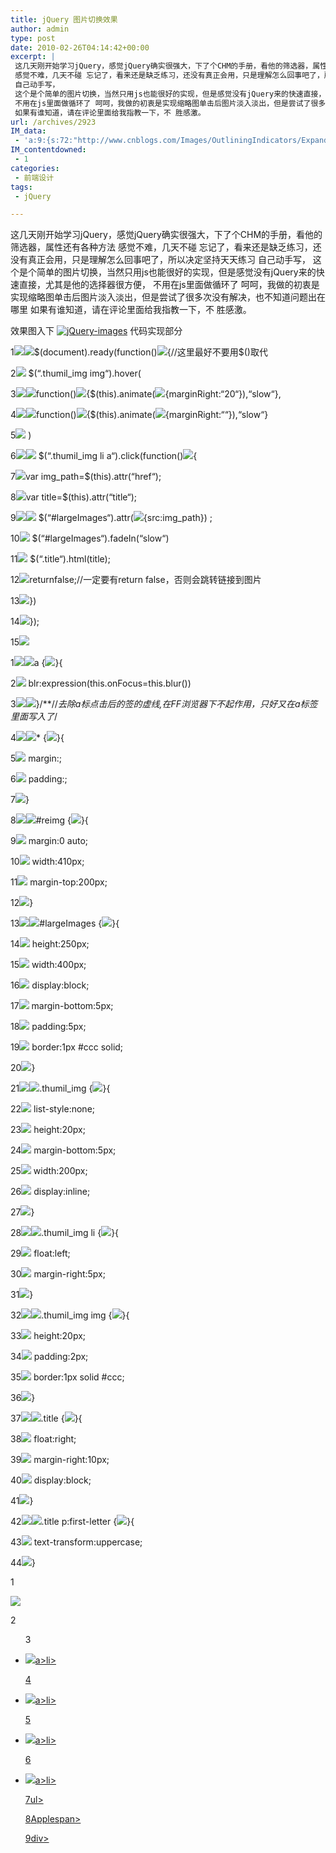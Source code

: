 ```yaml
---
title: jQuery 图片切换效果
author: admin
type: post
date: 2010-02-26T04:14:42+00:00
excerpt: |
 这几天刚开始学习jQuery，感觉jQuery确实很强大，下了个CHM的手册，看他的筛选器，属性还有各种方法
 感觉不难，几天不碰 忘记了，看来还是缺乏练习，还没有真正会用，只是理解怎么回事吧了，所以决定坚持天天练习
 自己动手写，
 这个是个简单的图片切换，当然只用js也能很好的实现，但是感觉没有jQuery来的快速直接，尤其是他的选择器很方便，
 不用在js里面做循环了 呵呵，我做的初衷是实现缩略图单击后图片淡入淡出，但是尝试了很多次没有解决，也不知道问题出在哪里
 如果有谁知道，请在评论里面给我指教一下，不 胜感激。
url: /archives/2923
IM_data:
 - 'a:9:{s:72:"http://www.cnblogs.com/Images/OutliningIndicators/ExpandedBlockStart.gif";s:78:"http://blog.haohtml.com/wp-content/uploads/2011/03/3403_ExpandedBlockStart.gif";s:69:"http://www.cnblogs.com/Images/OutliningIndicators/ContractedBlock.gif";s:75:"http://blog.haohtml.com/wp-content/uploads/2011/03/0be1_ContractedBlock.gif";s:37:"http://www.cnblogs.com/Images/dot.gif";s:63:"http://blog.haohtml.com/wp-content/uploads/2011/03/b854_dot.gif";s:61:"http://www.cnblogs.com/Images/OutliningIndicators/InBlock.gif";s:67:"http://blog.haohtml.com/wp-content/uploads/2011/03/587e_InBlock.gif";s:75:"http://www.cnblogs.com/Images/OutliningIndicators/ExpandedSubBlockStart.gif";s:81:"http://blog.haohtml.com/wp-content/uploads/2011/03/3112_ExpandedSubBlockStart.gif";s:72:"http://www.cnblogs.com/Images/OutliningIndicators/ContractedSubBlock.gif";s:78:"http://blog.haohtml.com/wp-content/uploads/2011/03/f267_ContractedSubBlock.gif";s:73:"http://www.cnblogs.com/Images/OutliningIndicators/ExpandedSubBlockEnd.gif";s:79:"http://blog.haohtml.com/wp-content/uploads/2011/03/eec4_ExpandedSubBlockEnd.gif";s:70:"http://www.cnblogs.com/Images/OutliningIndicators/ExpandedBlockEnd.gif";s:76:"http://blog.haohtml.com/wp-content/uploads/2011/03/4fd9_ExpandedBlockEnd.gif";s:58:"http://www.cnblogs.com/Images/OutliningIndicators/None.gif";s:64:"http://blog.haohtml.com/wp-content/uploads/2011/03/f0cd_None.gif";}'
IM_contentdowned:
 - 1
categories:
 - 前端设计
tags:
 - jQuery

---
```

这几天刚开始学习jQuery，感觉jQuery确实很强大，下了个CHM的手册，看他的筛选器，属性还有各种方法
感觉不难，几天不碰 忘记了，看来还是缺乏练习，还没有真正会用，只是理解怎么回事吧了，所以决定坚持天天练习
自己动手写，
这个是个简单的图片切换，当然只用js也能很好的实现，但是感觉没有jQuery来的快速直接，尤其是他的选择器很方便，
不用在js里面做循环了 呵呵，我做的初衷是实现缩略图单击后图片淡入淡出，但是尝试了很多次没有解决，也不知道问题出在哪里
如果有谁知道，请在评论里面给我指教一下，不 胜感激。

效果图入下
[![jQuery-images](http://blog.haohtml.com/wp-content/uploads/2010/02/jQuery-images.jpg)][1]
代码实现部分

1![](http://www.cnblogs.com/Images/OutliningIndicators/ExpandedBlockStart.gif)![](http://www.cnblogs.com/Images/OutliningIndicators/ContractedBlock.gif)$(document).ready(function()![](http://www.cnblogs.com/Images/dot.gif){//这里最好不要用$()取代

2![](http://www.cnblogs.com/Images/OutliningIndicators/InBlock.gif) $(“.thumil_img img“).hover(

3![](http://www.cnblogs.com/Images/OutliningIndicators/ExpandedSubBlockStart.gif)![](http://www.cnblogs.com/Images/OutliningIndicators/ContractedSubBlock.gif)function()![](http://www.cnblogs.com/Images/dot.gif){$(this).animate(![](http://www.cnblogs.com/Images/dot.gif){marginRight:“20“}),“slow“},

4![](http://www.cnblogs.com/Images/OutliningIndicators/ExpandedSubBlockStart.gif)![](http://www.cnblogs.com/Images/OutliningIndicators/ContractedSubBlock.gif)function()![](http://www.cnblogs.com/Images/dot.gif){$(this).animate(![](http://www.cnblogs.com/Images/dot.gif){marginRight:““}),“slow“}

5![](http://www.cnblogs.com/Images/OutliningIndicators/InBlock.gif) )

6![](http://www.cnblogs.com/Images/OutliningIndicators/ExpandedSubBlockStart.gif)![](http://www.cnblogs.com/Images/OutliningIndicators/ContractedSubBlock.gif) $(“.thumil_img li a“).click(function()![](http://www.cnblogs.com/Images/dot.gif){

7![](http://www.cnblogs.com/Images/OutliningIndicators/InBlock.gif)var img_path=$(this).attr(“href“);

8![](http://www.cnblogs.com/Images/OutliningIndicators/InBlock.gif)var title=$(this).attr(“title“);

9![](http://www.cnblogs.com/Images/OutliningIndicators/ExpandedSubBlockStart.gif)![](http://www.cnblogs.com/Images/OutliningIndicators/ContractedSubBlock.gif) $(“#largeImages“).attr(![](http://www.cnblogs.com/Images/dot.gif){src:img_path}) ;

10![](http://www.cnblogs.com/Images/OutliningIndicators/InBlock.gif) $(“#largeImages“).fadeIn(“slow“)

11![](http://www.cnblogs.com/Images/OutliningIndicators/InBlock.gif) $(“.title“).html(title);

12![](http://www.cnblogs.com/Images/OutliningIndicators/InBlock.gif)returnfalse;//一定要有return false，否则会跳转链接到图片

13![](http://www.cnblogs.com/Images/OutliningIndicators/ExpandedSubBlockEnd.gif)})

14![](http://www.cnblogs.com/Images/OutliningIndicators/ExpandedBlockEnd.gif)});

15![](http://www.cnblogs.com/Images/OutliningIndicators/None.gif)

1![](http://www.cnblogs.com/Images/OutliningIndicators/ExpandedBlockStart.gif)![](http://www.cnblogs.com/Images/OutliningIndicators/ContractedBlock.gif)a {![](http://www.cnblogs.com/Images/dot.gif)}{

2![](http://www.cnblogs.com/Images/OutliningIndicators/InBlock.gif) blr:expression(this.onFocus=this.blur())

3![](http://www.cnblogs.com/Images/OutliningIndicators/ExpandedBlockStart.gif)![](http://www.cnblogs.com/Images/OutliningIndicators/ContractedBlock.gif)}/**//*去除a标点击后的签的虚线,在FF浏览器下不起作用，只好又在a标签里面写入了*/

4![](http://www.cnblogs.com/Images/OutliningIndicators/ExpandedBlockStart.gif)![](http://www.cnblogs.com/Images/OutliningIndicators/ContractedBlock.gif)* {![](http://www.cnblogs.com/Images/dot.gif)}{

5![](http://www.cnblogs.com/Images/OutliningIndicators/InBlock.gif) margin:;

6![](http://www.cnblogs.com/Images/OutliningIndicators/InBlock.gif) padding:;

7![](http://www.cnblogs.com/Images/OutliningIndicators/ExpandedBlockEnd.gif)}

8![](http://www.cnblogs.com/Images/OutliningIndicators/ExpandedBlockStart.gif)![](http://www.cnblogs.com/Images/OutliningIndicators/ContractedBlock.gif)#reimg {![](http://www.cnblogs.com/Images/dot.gif)}{

9![](http://www.cnblogs.com/Images/OutliningIndicators/InBlock.gif) margin:0 auto;

10![](http://www.cnblogs.com/Images/OutliningIndicators/InBlock.gif) width:410px;

11![](http://www.cnblogs.com/Images/OutliningIndicators/InBlock.gif) margin-top:200px;

12![](http://www.cnblogs.com/Images/OutliningIndicators/ExpandedBlockEnd.gif)}

13![](http://www.cnblogs.com/Images/OutliningIndicators/ExpandedBlockStart.gif)![](http://www.cnblogs.com/Images/OutliningIndicators/ContractedBlock.gif)#largeImages {![](http://www.cnblogs.com/Images/dot.gif)}{

14![](http://www.cnblogs.com/Images/OutliningIndicators/InBlock.gif) height:250px;

15![](http://www.cnblogs.com/Images/OutliningIndicators/InBlock.gif) width:400px;

16![](http://www.cnblogs.com/Images/OutliningIndicators/InBlock.gif) display:block;

17![](http://www.cnblogs.com/Images/OutliningIndicators/InBlock.gif) margin-bottom:5px;

18![](http://www.cnblogs.com/Images/OutliningIndicators/InBlock.gif) padding:5px;

19![](http://www.cnblogs.com/Images/OutliningIndicators/InBlock.gif) border:1px #ccc solid;

20![](http://www.cnblogs.com/Images/OutliningIndicators/ExpandedBlockEnd.gif)}

21![](http://www.cnblogs.com/Images/OutliningIndicators/ExpandedBlockStart.gif)![](http://www.cnblogs.com/Images/OutliningIndicators/ContractedBlock.gif).thumil_img {![](http://www.cnblogs.com/Images/dot.gif)}{

22![](http://www.cnblogs.com/Images/OutliningIndicators/InBlock.gif) list-style:none;

23![](http://www.cnblogs.com/Images/OutliningIndicators/InBlock.gif) height:20px;

24![](http://www.cnblogs.com/Images/OutliningIndicators/InBlock.gif) margin-bottom:5px;

25![](http://www.cnblogs.com/Images/OutliningIndicators/InBlock.gif) width:200px;

26![](http://www.cnblogs.com/Images/OutliningIndicators/InBlock.gif) display:inline;

27![](http://www.cnblogs.com/Images/OutliningIndicators/ExpandedBlockEnd.gif)}

28![](http://www.cnblogs.com/Images/OutliningIndicators/ExpandedBlockStart.gif)![](http://www.cnblogs.com/Images/OutliningIndicators/ContractedBlock.gif).thumil_img li {![](http://www.cnblogs.com/Images/dot.gif)}{

29![](http://www.cnblogs.com/Images/OutliningIndicators/InBlock.gif) float:left;

30![](http://www.cnblogs.com/Images/OutliningIndicators/InBlock.gif) margin-right:5px;

31![](http://www.cnblogs.com/Images/OutliningIndicators/ExpandedBlockEnd.gif)}

32![](http://www.cnblogs.com/Images/OutliningIndicators/ExpandedBlockStart.gif)![](http://www.cnblogs.com/Images/OutliningIndicators/ContractedBlock.gif).thumil_img img {![](http://www.cnblogs.com/Images/dot.gif)}{

33![](http://www.cnblogs.com/Images/OutliningIndicators/InBlock.gif) height:20px;

34![](http://www.cnblogs.com/Images/OutliningIndicators/InBlock.gif) padding:2px;

35![](http://www.cnblogs.com/Images/OutliningIndicators/InBlock.gif) border:1px solid #ccc;

36![](http://www.cnblogs.com/Images/OutliningIndicators/ExpandedBlockEnd.gif)}

37![](http://www.cnblogs.com/Images/OutliningIndicators/ExpandedBlockStart.gif)![](http://www.cnblogs.com/Images/OutliningIndicators/ContractedBlock.gif).title {![](http://www.cnblogs.com/Images/dot.gif)}{

38![](http://www.cnblogs.com/Images/OutliningIndicators/InBlock.gif) float:right;

39![](http://www.cnblogs.com/Images/OutliningIndicators/InBlock.gif) margin-right:10px;

40![](http://www.cnblogs.com/Images/OutliningIndicators/InBlock.gif) display:block;

41![](http://www.cnblogs.com/Images/OutliningIndicators/ExpandedBlockEnd.gif)}

42![](http://www.cnblogs.com/Images/OutliningIndicators/ExpandedBlockStart.gif)![](http://www.cnblogs.com/Images/OutliningIndicators/ContractedBlock.gif).title p:first-letter {![](http://www.cnblogs.com/Images/dot.gif)}{

43![](http://www.cnblogs.com/Images/OutliningIndicators/InBlock.gif) text-transform:uppercase;

44![](http://www.cnblogs.com/Images/OutliningIndicators/ExpandedBlockEnd.gif)}

1<div id=”reimg”><img id=”largeImages” src=”images/1.jpg”/>

2<ul class=”thumil_img”>

3<li><a href=”images/1.jpg” title=”Apple” onFocus=”this.blur()”><img src=”images/1.jpg”/>a>li>

4<li><a href=”images/2.jpg” title=”Cool” onFocus=”this.blur()”><img src=”images/2.jpg”/>a>li>

5<li><a href=”images/3.jpg” title=”Diamond” onFocus=”this.blur()”><img src=”images/3.jpg”/>a>li>

6<li><a href=”images/4.jpg” title=”Color” onFocus=”this.blur()”><img src=”images/4.jpg”/>a>li>

7ul>

8<span class=”title”>Applespan>

9div>

 [1]: /wp-content/uploads/2010/02/jQuery-images.jpg